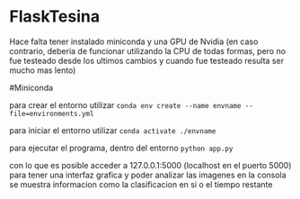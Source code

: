 # FlaskTesina
Hace falta tener instalado miniconda y una GPU de Nvidia (en caso contrario, deberia de funcionar utilizando la CPU de todas formas, pero no fue testeado desde los ultimos cambios y cuando fue testeado resulta ser mucho mas lento)

#Miniconda

para crear el entorno utilizar
`conda env create --name envname --file=environments.yml`

para iniciar el entorno utilizar
`conda activate ./envname`

para ejecutar el programa, dentro del entorno
`python app.py`

con lo que es posible acceder a 127.0.0.1:5000 (localhost en el puerto 5000) para tener una interfaz grafica y poder analizar las imagenes
en la consola se muestra informacion como la clasificacion en si o el tiempo restante
